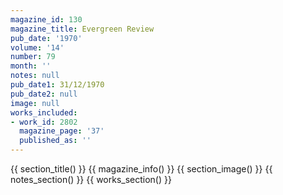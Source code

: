 ```yaml
---
magazine_id: 130
magazine_title: Evergreen Review
pub_date: '1970'
volume: '14'
number: 79
month: ''
notes: null
pub_date1: 31/12/1970
pub_date2: null
image: null
works_included:
- work_id: 2802
  magazine_page: '37'
  published_as: ''
---
```


{{ section_title() }}
{{ magazine_info() }}
{{ section_image() }}
{{ notes_section() }}
{{ works_section() }}
